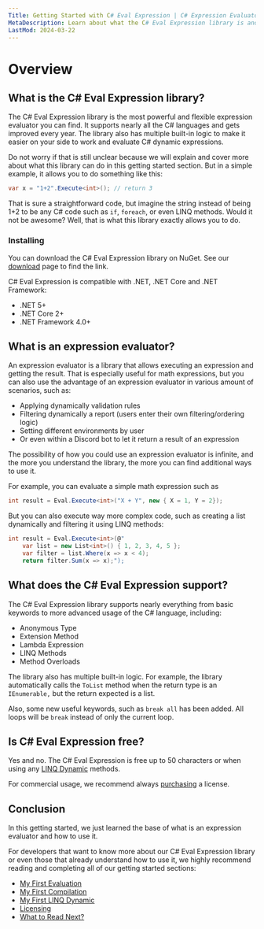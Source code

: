```yaml
---
Title: Getting Started with C# Eval Expression | C# Expression Evaluator
MetaDescription: Learn about what the C# Eval Expression library is and what is an expression evaluator. Learn how to evaluate string code dynamically and why you should do it.
LastMod: 2024-03-22
---
```


# Overview

## What is the C# Eval Expression library?

The C# Eval Expression library is the most powerful and flexible expression evaluator you can find. It supports nearly all the C# languages and gets improved every year. The library also has multiple built-in logic to make it easier on your side to work and evaluate C# dynamic expressions.

Do not worry if that is still unclear because we will explain and cover more about what this library can do in this getting started section. But in a simple example, it allows you to do something like this:

```csharp
var x = "1+2".Execute<int>(); // return 3
```

That is sure a straightforward code, but imagine the string instead of being 1+2 to be any C# code such as `if`, `foreach`, or even LINQ methods. Would it not be awesome? Well, that is what this library exactly allows you to do.

### Installing

You can download the C# Eval Expression library on NuGet. See our <a href="/download">download</a> page to find the link.

C# Eval Expression is compatible with .NET, .NET Core and .NET Framework:

- .NET 5+
- .NET Core 2+
- .NET Framework 4.0+

## What is an expression evaluator?

An expression evaluator is a library that allows executing an expression and getting the result. That is especially useful for math expressions, but you can also use the advantage of an expression evaluator in various amount of scenarios, such as:

- Applying dynamically validation rules 
- Filtering dynamically a report (users enter their own filtering/ordering logic)
- Setting different environments by user
- Or even within a Discord bot to let it return a result of an expression

The possibility of how you could use an expression evaluator is infinite, and the more you understand the library, the more you can find additional ways to use it.

For example, you can evaluate a simple math expression such as

```csharp
int result = Eval.Execute<int>("X + Y", new { X = 1, Y = 2});
```

But you can also execute way more complex code, such as creating a list dynamically and filtering it using LINQ methods:

```csharp
int result = Eval.Execute<int>(@"
    var list = new List<int>() { 1, 2, 3, 4, 5 };
    var filter = list.Where(x => x < 4);
    return filter.Sum(x => x);");
```

## What does the C# Eval Expression support?

The C# Eval Expression library supports nearly everything from basic keywords to more advanced usage of the C# language, including:

- Anonymous Type
- Extension Method
- Lambda Expression
- LINQ Methods
- Method Overloads

The library also has multiple built-in logic. For example, the library automatically calls the `ToList` method when the return type is an `IEnumerable,` but the return expected is a list. 

Also, some new useful keywords, such as `break all` has been added. All loops will be `break` instead of only the current loop.

## Is C# Eval Expression free?

Yes and no. The C# Eval Expression is free up to 50 characters or when using any [LINQ Dynamic](/linq-dynamic) methods.

For commercial usage, we recommend always [purchasing](/pricing) a license.

## Conclusion

In this getting started, we just learned the base of what is an expression evaluator and how to use it.

For developers that want to know more about our C# Eval Expression library or even those that already understand how to use it, we highly recommend reading and completing all of our getting started sections:

- [My First Evaluation](/my-first-evaluation)
- [My First Compilation](/my-first-compilation)
- [My First LINQ Dynamic](/my-first-linq-dynamic)
- [Licensing](/licensing)
- [What to Read Next?](/what-to-read-next)